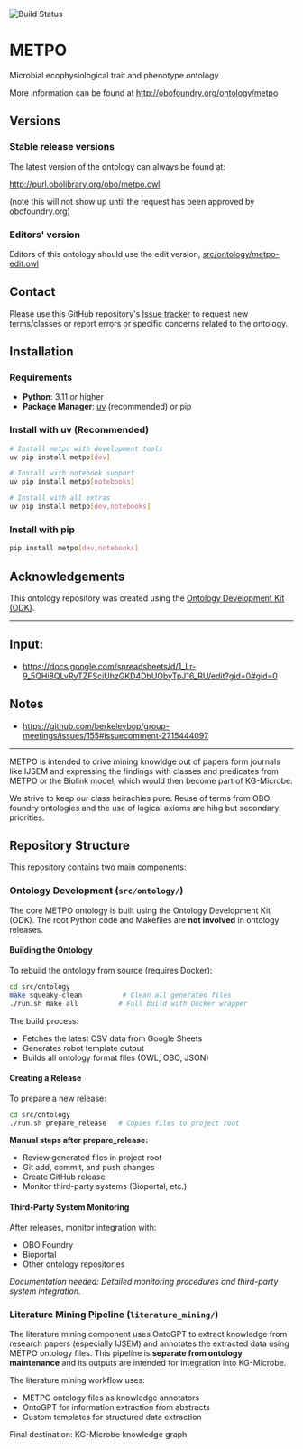 
![Build Status](https://github.com/berkeleybop/metpo/actions/workflows/qc.yml/badge.svg)
# METPO

Microbial ecophysiological trait and phenotype ontology

More information can be found at http://obofoundry.org/ontology/metpo

## Versions

### Stable release versions

The latest version of the ontology can always be found at:

http://purl.obolibrary.org/obo/metpo.owl

(note this will not show up until the request has been approved by obofoundry.org)

### Editors' version

Editors of this ontology should use the edit version, [src/ontology/metpo-edit.owl](src/ontology/metpo-edit.owl)

## Contact

Please use this GitHub repository's [Issue tracker](https://github.com/berkeleybop/metpo/issues) to request new terms/classes or report errors or specific concerns related to the ontology.

## Installation

### Requirements

- **Python**: 3.11 or higher
- **Package Manager**: [uv](https://github.com/astral-sh/uv) (recommended) or pip

### Install with uv (Recommended)

```bash
# Install metpo with development tools
uv pip install metpo[dev]

# Install with notebook support
uv pip install metpo[notebooks]

# Install with all extras
uv pip install metpo[dev,notebooks]
```

### Install with pip

```bash
pip install metpo[dev,notebooks]
```

## Acknowledgements

This ontology repository was created using the [Ontology Development Kit (ODK)](https://github.com/INCATools/ontology-development-kit).

----

## Input:
- https://docs.google.com/spreadsheets/d/1_Lr-9_5QHi8QLvRyTZFSciUhzGKD4DbUObyTpJ16_RU/edit?gid=0#gid=0

## Notes
- https://github.com/berkeleybop/group-meetings/issues/155#issuecomment-2715444097

----

METPO is intended to drive mining knowldge out of papers form journals like IJSEM 
and expressing the findings with classes and predicates from METPO or the Biolink model, 
which would then become part of KG-Microbe.

We strive to keep our class heirachies pure. Reuse of terms from OBO foundry ontologies
and the use of logical axioms are hihg but secondary priorities.

## Repository Structure

This repository contains two main components:

### Ontology Development (`src/ontology/`)
The core METPO ontology is built using the Ontology Development Kit (ODK). The root Python code and Makefiles are **not involved** in ontology releases.

#### Building the Ontology

To rebuild the ontology from source (requires Docker):

```bash
cd src/ontology
make squeaky-clean          # Clean all generated files
./run.sh make all          # Full build with Docker wrapper
```

The build process:
- Fetches the latest CSV data from Google Sheets
- Generates robot template output
- Builds all ontology format files (OWL, OBO, JSON)

#### Creating a Release

To prepare a new release:

```bash
cd src/ontology
./run.sh prepare_release   # Copies files to project root
```

**Manual steps after prepare_release:**
- Review generated files in project root
- Git add, commit, and push changes
- Create GitHub release
- Monitor third-party systems (Bioportal, etc.)

#### Third-Party System Monitoring

After releases, monitor integration with:
- OBO Foundry
- Bioportal 
- Other ontology repositories

*Documentation needed: Detailed monitoring procedures and third-party system integration.*

### Literature Mining Pipeline (`literature_mining/`)
The literature mining component uses OntoGPT to extract knowledge from research papers (especially IJSEM) and annotates the extracted data using METPO ontology files. This pipeline is **separate from ontology maintenance** and its outputs are intended for integration into KG-Microbe.

The literature mining workflow uses:
- METPO ontology files as knowledge annotators
- OntoGPT for information extraction from abstracts
- Custom templates for structured data extraction

Final destination: KG-Microbe knowledge graph 
